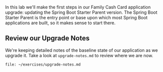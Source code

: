 In this lab we'll make the first steps in our Family Cash Card application upgrade: updating the Spring Boot Starter Parent version. The Spring Boot Starter Parent is the entry point or base upon which most Spring Boot applications are built, so it makes sense to start there.

## Review our Upgrade Notes

We're keeping detailed notes of the baseline state of our application as we upgrade it. Take a look at `upgrade-notes.md` to review where we are now.

```editor:open-file
file: ~/exercises/upgrade-notes.md
```

